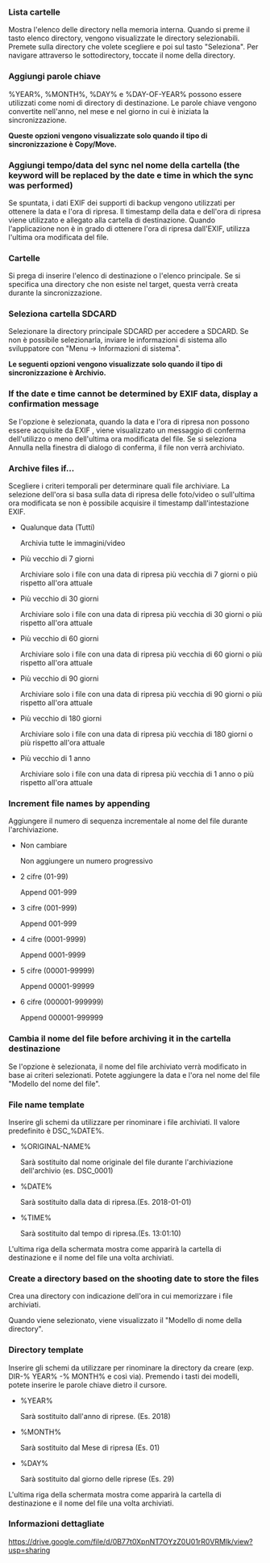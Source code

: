 ### Lista cartelle
Mostra l'elenco delle directory nella memoria interna. 
Quando si preme il tasto elenco directory, vengono visualizzate le directory selezionabili. Premete sulla directory che volete scegliere e poi sul tasto "Seleziona". Per navigare attraverso le sottodirectory, toccate il nome della directory.

### Aggiungi parole chiave
%YEAR%, %MONTH%, %DAY% e %DAY-OF-YEAR% possono essere utilizzati come nomi di directory di destinazione. Le parole chiave vengono convertite nell'anno, nel mese e nel giorno in cui è iniziata la sincronizzazione.

**Queste opzioni vengono visualizzate solo quando il tipo di sincronizzazione è Copy/Move.**

### Aggiungi tempo/data del sync nel nome della cartella (the keyword will be replaced by the date e time in which the sync was performed)
Se spuntata, i dati EXIF dei supporti di backup vengono utilizzati per ottenere la data e l'ora di ripresa. Il timestamp della data e dell'ora di ripresa viene utilizzato e allegato alla cartella di destinazione. Quando l'applicazione non è in grado di ottenere l'ora di ripresa dall'EXIF, utilizza l'ultima ora modificata del file.

### Cartelle
Si prega di inserire l'elenco di destinazione o l'elenco principale. Se si specifica una directory che non esiste nel target, questa verrà creata durante la sincronizzazione.

### Seleziona cartella SDCARD
Selezionare la directory principale SDCARD per accedere a SDCARD. Se non è possibile selezionarla, inviare le informazioni di sistema allo sviluppatore con "Menu -> Informazioni di sistema".

**Le seguenti opzioni vengono visualizzate solo quando il tipo di sincronizzazione è Archivio.**

### If the date e time cannot be determined by EXIF data, display a confirmation message

Se l'opzione è selezionata, quando la data e l'ora di ripresa non possono essere acquisite da EXIF , viene visualizzato un messaggio di conferma dell'utilizzo o meno dell'ultima ora modificata del file. Se si seleziona Annulla nella finestra di dialogo di conferma, il file non verrà archiviato.

 

### Archive files if…

Scegliere i criteri temporali per determinare quali file archiviare. La selezione dell'ora si basa sulla data di ripresa delle foto/video o sull'ultima ora modificata se non è possibile acquisire il timestamp dall'intestazione EXIF.

- Qualunque data (Tutti)

  Archivia tutte le immagini/video

- Più vecchio di 7 giorni

  Archiviare solo i file con una data di ripresa più vecchia di 7 giorni o più rispetto all'ora attuale

- Più vecchio di 30 giorni

  Archiviare solo i file con una data di ripresa più vecchia di 30 giorni o più rispetto all'ora attuale

- Più vecchio di 60 giorni

  Archiviare solo i file con una data di ripresa più vecchia di 60 giorni o più rispetto all'ora attuale

- Più vecchio di 90 giorni

  Archiviare solo i file con una data di ripresa più vecchia di 90 giorni o più rispetto all'ora attuale

- Più vecchio di 180 giorni

  Archiviare solo i file con una data di ripresa più vecchia di 180 giorni o più rispetto all'ora attuale

- Più vecchio di 1 anno

  Archiviare solo i file con una data di ripresa più vecchia di 1 anno o più rispetto all'ora attuale

### Increment file names by appending

Aggiungere il numero di sequenza incrementale al nome del file durante l'archiviazione.

- Non cambiare

  Non aggiungere un numero progressivo

- 2 cifre (01-99)

  Append 001-999

- 3 cifre (001-999)

  Append 001-999

- 4 cifre (0001-9999)

  Append 0001-9999

- 5 cifre (00001-99999)

  Append 00001-99999

- 6 cifre (000001-999999)

  Append 000001-999999 

### Cambia il nome del file before archiving it in the cartella destinazione 

Se l'opzione è selezionata, il nome del file archiviato verrà modificato in base ai criteri selezionati. Potete aggiungere la data e l'ora nel nome del file "Modello del nome del file". 

### File name template

Inserire gli schemi da utilizzare per rinominare i file archiviati. Il valore predefinito è DSC_%DATE%.

- %ORIGINAL-NAME%

  Sarà sostituito dal nome originale del file durante l'archiviazione dell'archivio (es. DSC_0001)

- %DATE%

  Sarà sostituito dalla data di ripresa.(Es. 2018-01-01)

- %TIME%

  Sarà sostituito dal tempo di ripresa.(Es. 13:01:10) 

L'ultima riga della schermata mostra come apparirà la cartella di destinazione e il nome del file una volta archiviati.

### Create a directory based on the shooting date to store the files

Crea una directory con indicazione dell'ora in cui memorizzare i file archiviati.

Quando viene selezionato, viene visualizzato il "Modello di nome della directory". 

### Directory template

Inserire gli schemi da utilizzare per rinominare la directory da creare (exp. DIR-% YEAR% -% MONTH% e così via). Premendo i tasti dei modelli, potete inserire le parole chiave dietro il cursore.

- %YEAR%

  Sarà sostituito dall'anno di riprese. (Es. 2018)

- %MONTH%

  Sarà sostituito dal Mese di ripresa (Es. 01)

- %DAY%

  Sarà sostituito dal giorno delle riprese (Es. 29)

 L'ultima riga della schermata mostra come apparirà la cartella di destinazione e il nome del file una volta archiviati.

### Informazioni dettagliate

https://drive.google.com/file/d/0B77t0XpnNT7OYzZ0U01rR0VRMlk/view?usp=sharing